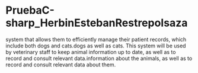 # PruebaC-sharp_HerbinEstebanRestrepoIsaza
system that allows them to efficiently manage their patient records, which include both dogs and cats.dogs as well as cats. This system will be used by veterinary staff to keep animal information up to date, as well as to record and consult relevant data.information about the animals, as well as to record and consult relevant data about them. 
